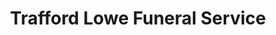 ---
title: "Trafford Lowe Funeral Service"
url: /alfreton/trafford-lowe-funeral-service/
shop: Bestattungen
---